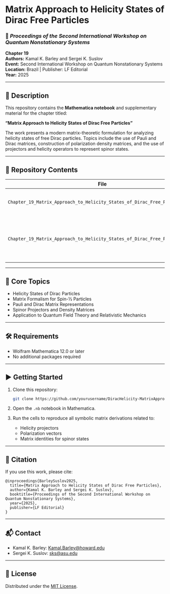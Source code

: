 # Matrix Approach to Helicity States of Dirac Free Particles

### 📘 *Proceedings of the Second International Workshop on Quantum Nonstationary Systems*  
**Chapter 19**  
**Authors:** Kamal K. Barley and Sergei K. Suslov  
**Event:** Second International Workshop on Quantum Nonstationary Systems  
**Location:** Brazil | Publisher: LF Editorial  
**Year:** 2025

---

## 🔬 Description

This repository contains the **Mathematica notebook** and supplementary material for the chapter titled:

**“Matrix Approach to Helicity States of Dirac Free Particles”**

The work presents a modern matrix-theoretic formulation for analyzing helicity states of free Dirac particles. Topics include the use of Pauli and Dirac matrices, construction of polarization density matrices, and the use of projectors and helicity operators to represent spinor states.

---

## 📁 Repository Contents

| File | Description |
|------|-------------|
| `Chapter_19_Matrix_Approach_to_Helicity_States_of_Dirac_Free_Particles.pdf` | Published chapter from the proceedings. |
| `Chapter_19_Matrix_Approach_to_Helicity_States_of_Dirac_Free_Particles.nb` | Mathematica code for matrix computations, projectors, helicity states. |

---

## 🧠 Core Topics

- Helicity States of Dirac Particles
- Matrix Formalism for Spin-½ Particles
- Pauli and Dirac Matrix Representations
- Spinor Projectors and Density Matrices
- Application to Quantum Field Theory and Relativistic Mechanics

---

## 🛠 Requirements

- Wolfram Mathematica 12.0 or later
- No additional packages required

---

## ▶️ Getting Started

1. Clone this repository:
   ```bash
   git clone https://github.com/yourusername/DiracHelicity-MatrixApproach.git
   ```

2. Open the `.nb` notebook in Mathematica.

3. Run the cells to reproduce all symbolic matrix derivations related to:
   - Helicity projectors
   - Polarization vectors
   - Matrix identities for spinor states

---

## 📝 Citation

If you use this work, please cite:

```
@inproceedings{BarleySuslov2025,
  title={Matrix Approach to Helicity States of Dirac Free Particles},
  author={Kamal K. Barley and Sergei K. Suslov},
  booktitle={Proceedings of the Second International Workshop on Quantum Nonstationary Systems},
  year={2025},
  publisher={LF Editorial}
}
```

---

## 📬 Contact

- Kamal K. Barley: [Kamal.Barley@howard.edu](mailto:Kamal.Barley@howard.edu)  
- Sergei K. Suslov: [sks@asu.edu](mailto:sks@asu.edu)

---

## 🧾 License

Distributed under the [MIT License](LICENSE).
